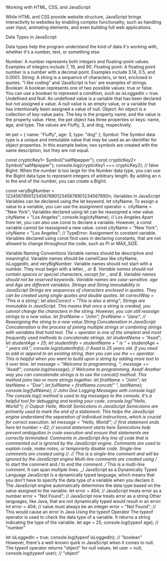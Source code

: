 <!-- @format -->

Working with HTML, CSS, and JavaScript

While HTML and CSS provide website structure, JavaScript brings interactivity to websites by enabling complex functionality, such as handling user input, animating elements, and even building full web applications.

Data Types in JavaScript

Data types help the program understand the kind of data it's working with, whether it's a number, text, or something else.

Number: A number represents both integers and floating-point values. Examples of integers include 7, 19, and 90.
Floating point: A floating point number is a number with a decimal point. Examples include 3.14, 0.5, and 0.0001.
String: A string is a sequence of characters, or text, enclosed in quotes. "I like coding" and 'JavaScript is fun' are examples of strings.
Boolean: A boolean represents one of two possible values: true or false. You can use a boolean to represent a condition, such as isLoggedIn = true.
Undefined and Null: An undefined value is a variable that has been declared but not assigned a value. A null value is an empty value, or a variable that has intentionally been assigned a value of null.
Object: An object is a collection of key-value pairs. The key is the property name, and the value is the property value.
Here, the pet object has three properties or keys: name, age, and type. The values are Fluffy, 3, and dog, respectively.

let pet = {
name: "Fluffy",
age: 3,
type: "dog"
};
Symbol: The Symbol data type is a unique and immutable value that may be used as an identifier for object properties.
In this example below, two symbols are created with the same description, but they are not equal.

const crypticKey1= Symbol("saltNpepper");
const crypticKey2= Symbol("saltNpepper");
console.log(crypticKey1 === crypticKey2); // false
BigInt: When the number is too large for the Number data type, you can use the BigInt data type to represent integers of arbitrary length.
By adding an n to the end of the number, you can create a BigInt.

const veryBigNumber = 1234567890123456789012345678901234567890n;
Variables in JavaScript
Variables can be declared using the let keyword.
let cityName;
To assign a value to a variable, you can use the assignment operator =.
cityName = "New York";
Variables declared using let can be reassigned a new value.
cityName = "Los Angeles";
console.log(cityName); // Los Angeles
Apart from let, you can also use const to declare a variable. However, a const variable cannot be reassigned a new value.
const cityName = "New York";
cityName = "Los Angeles"; // TypeError: Assignment to constant variable.
Variables declared using const find uses in declaring constants, that are not allowed to change throughout the code, such as PI or MAX_SIZE.

Variable Naming Conventions
Variable names should be descriptive and meaningful.
Variable names should be camelCase like cityName, isLoggedIn, and veryBigNumber.
Variable names should not start with a number. They must begin with a letter, _, or $.
Variable names should not contain spaces or special characters, except for _ and $.
Variable names should not be reserved keywords.
Variable names are case-sensitive. age and Age are different variables.
Strings and String immutability in JavaScript
Strings are sequences of characters enclosed in quotes. They can be created using single quotes and double quotes.
let correctWay = 'This is a string';
let alsoCorrect = "This is also a string";
Strings are immutable in JavaScript. This means that once a string is created, you cannot change the characters in the string. However, you can still reassign strings to a new value.
let firstName = "John";
firstName = "Jane"; // Reassigning the string to a new value
String Concatenation in JavaScript
Concatenation is the process of joining multiple strings or combining strings with variables that hold text. The + operator is one of the simplest and most frequently used methods to concatenate strings.
let studentName = "Asad";
let studentAge = 25;
let studentInfo = studentName + " is " + studentAge + " years old.";
console.log(studentInfo); // Asad is 25 years old.
If you need to add or append to an existing string, then you can use the += operator. This is helpful when you want to build upon a string by adding more text to it over time.
let message = "Welcome to programming, ";
message += "Asad!";
console.log(message); // Welcome to programming, Asad!
Another way you can concatenate strings is to use the concat() method. This method joins two or more strings together.
let firstName = "John";
let lastName = "Doe";
let fullName = firstName.concat(" ", lastName);
console.log(fullName); // John Doe
Logging Messages with console.log()
The console.log() method is used to log messages to the console. It's a helpful tool for debugging and testing your code.
console.log("Hello, World!");
// Output: Hello, World!
Semicolons in JavaScript
Semicolons are primarily used to mark the end of a statement. This helps the JavaScript engine understand the separation of individual instructions, which is crucial for correct execution.
let message = "Hello, World!"; // first statement ends here
let number = 42; // second statement starts here
Semicolons help prevent ambiguities in code execution and ensure that statements are correctly terminated.
Comments in JavaScript
Any line of code that is commented out is ignored by the JavaScript engine. Comments are used to explain code, make notes, or temporarily disable code.
Single-line comments are created using //.
// This is a single-line comment and will be ignored by the JavaScript engine
Multi-line comments are created using /_ to start the comment and _/ to end the comment.
/_
This is a multi-line comment.
It can span multiple lines.
_/
JavaScript as a Dynamically Typed Language
JavaScript is a dynamically typed language, which means that you don't have to specify the data type of a variable when you declare it. The JavaScript engine automatically determines the data type based on the value assigned to the variable.
let error = 404; // JavaScript treats error as a number
error = "Not Found"; // JavaScript now treats error as a string
Other languages, like Java, that are not dynamically typed would result in an error:
int error = 404; // value must always be an integer
error = "Not Found"; // This would cause an error in Java
Using the typeof Operator
The typeof operator is used to check the data type of a variable. It returns a string indicating the type of the variable.
let age = 25;
console.log(typeof age); // "number"

let isLoggedIn = true;
console.log(typeof isLoggedIn); // "boolean"
However, there's a well-known quirk in JavaScript when it comes to null. The typeof operator returns "object" for null values.
let user = null;
console.log(typeof user); // "object"
